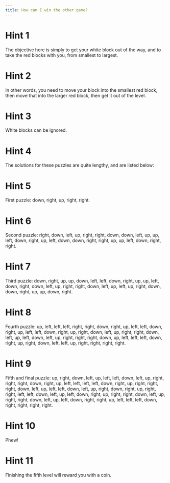 ```yaml
---
title: How can I win the other game?
---
```

# Hint 1
The objective here is simply to get your white block out of the way, and to take the red blocks with you, from smallest to largest.

# Hint 2
In other words, you need to move your block into the smallest red block, then move that into the larger red block, then get it out of the level.

# Hint 3
White blocks can be ignored.

# Hint 4
The solutions for these puzzles are quite lengthy, and are listed below:

# Hint 5
First puzzle: down, right, up, right, right.

# Hint 6
Second puzzle: right, down, left, up, right, right, down, down, left, up, up, left, down, right, up, left, down, down, right, right, up, up, left, down, right, right.

# Hint 7
Third puzzle: down, right, up, up, down, left, left, down, right, up, up, left, down, right, down, left, up, right, right, down, left, up, left, up, right, down, down, right, up, up, down, right.

# Hint 8
Fourth puzzle: up, left, left, left, right, right, down, right, up, left, left, down, right, up, left, left, down, right, up, right, down, left, up, right, right, down, left, up, left, down, left, up, right, right, right, down, up, left, left, left, down, right, up, right, down, left, left, up, right, right, right, right.

# Hint 9
Fifth and final puzzle: up, right, down, left, up, left, left, down, left, up, right, right, right, down, right, up, left, left, left, left, down, right, up, right, right, right, down, left, up, left, left, down, left, up, right, down, right, up, right, right, left, left, down, left, up, left, down, right, up, right, right, down, left, up, right, right, down, left, up, left, down, right, right, up, left, left, left, down, right, right, right, right.

# Hint 10
Phew!

# Hint 11
Finishing the fifth level will reward you with a coin.

